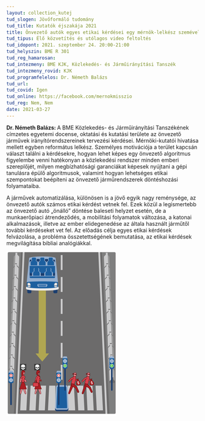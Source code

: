 ```yaml
---
layout: collection_kutej
tud_slogen: Jövőformáló tudomány
tud_title: Kutatók éjszakája 2021
title: Önvezető autók egyes etikai kérdései egy mérnök-lelkész szemével
tud_tipus: Élő közvetítés és utólagos video feltoltés
tud_idopont: 2021. szeptember 24. 20:00-21:00
tud_helyszin: BME R 301
tud_reg_hamarosan:
tud_intezmeny: BME KJK, Közlekedés- és Járműirányítási Tanszék
tud_intezmeny_rovid: KJK
tud_programfelelos: Dr. Németh Balázs
tud_url:
tud_covid: Igen
tud_online: https://facebook.com/mernokmisszio
tud_reg: Nem, Nem
date: 2021-03-27
---
```

<b>Dr. Németh Balázs: </b>A BME Közlekedés- és Járműirányítási Tanszékének címzetes egyetemi docense, oktatási és kutatási területe az önvezető járművek irányítórendszereinek tervezési kérdései. Mérnöki-kutatói hivatása mellett egyben református lelkész. Személyes motivációja a terület kapcsán választ találni a kérdésekre, hogyan lehet képes egy önvezető algoritmus figyelembe venni hatékonyan a közlekedési rendszer minden emberi szereplőjét, milyen megbízhatósági garanciákat képesek nyújtani a gépi tanulásra épülő algoritmusok, valamint hogyan lehetséges etikai szempontokat beépíteni az önvezető járműrendszerek döntéshozási folyamataiba.


A járművek automatizálása, különösen is a jövő egyik nagy reménysége, az önvezető autók számos etikai kérdést vetnek fel. Ezek közül a legismertebb az önvezető autó „önálló” döntése baleseti helyzet esetén, de a munkaerőpiaci átrendeződés, a mobilitási folyamatok változása, a katonai alkalmazások, illetve az ember elidegenedése az általa használt járműtől további kérdéseket vet fel. Az előadás célja egyes etikai kérdések felvázolása, a probléma összetettségének bemutatása, az etikai kérdések megvilágítása bibliai analógiákkal.


<img src="images/etika.png" max-width="500" class="center"> 


